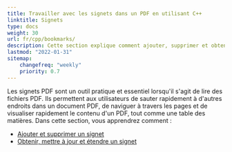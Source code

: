 ```yaml
---
title: Travailler avec les signets dans un PDF en utilisant C++
linktitle: Signets
type: docs
weight: 30
url: fr/cpp/bookmarks/
description: Cette section explique comment ajouter, supprimer et obtenir un signet avec Aspose.PDF pour C++.
lastmod: "2022-01-31"
sitemap:
    changefreq: "weekly"
    priority: 0.7
---
```


Les signets PDF sont un outil pratique et essentiel lorsqu'il s'agit de lire des fichiers PDF. Ils permettent aux utilisateurs de sauter rapidement à d'autres endroits dans un document PDF, de naviguer à travers les pages et de visualiser rapidement le contenu d'un PDF, tout comme une table des matières.
Dans cette section, vous apprendrez comment :

- [Ajouter et supprimer un signet](/pdf/cpp/add-and-delete-bookmark/)
- [Obtenir, mettre à jour et étendre un signet](/pdf/cpp/get-update-and-expand-bookmark/)